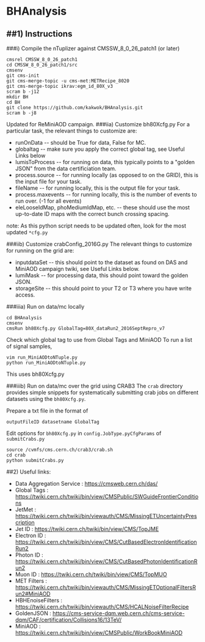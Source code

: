 # BHAnalysis
##1) Instructions
-------------------------------------------
###i) Compile the nTuplizer against CMSSW_8_0_26_patch1 (or later)
```
cmsrel CMSSW_8_0_26_patch1
cd CMSSW_8_0_26_patch1/src
cmsenv
git cms-init
git cms-merge-topic -u cms-met:METRecipe_8020
git cms-merge-topic ikrav:egm_id_80X_v3
scram b -j12
mkdir BH
cd BH
git clone https://github.com/kakwok/BHAnalysis.git
scram b -j8
```
Updated for ReMiniAOD campaign.
###iia) Customize bh80Xcfg.py 
For a particular task, the relevant things to customize are:
- runOnData -- should be True for data, False for MC.
- globaltag -- make sure you apply the correct global tag, see Useful Links below
- lumisToProcess -- for running on data, this typically points to a "golden JSON" from the data certificiation team.
- process.source -- for running locally (as opposed to on the GRID), this is the input file for your task.
- fileName -- for running locally, this is the output file for your task.
- process.maxevents -- for running locally, this is the number of events to run over. (-1 for all events)
- eleLooseIdMap, phoMediumIdMap, etc. -- these should use the most up-to-date ID maps with the correct bunch crossing spacing.

note: As this python script needs to be updated often, look for the most updated ```*cfg.py```

###iib) Customize crabConfig_2016G.py
The relevant things to customize for running on the grid are:
- inputdataSet -- this should point to the dataset as found on DAS and MiniAOD campaign twiki, see Useful Links below.
- lumiMask -- for processing data, this should point toward the golden JSON.
- storageSite -- this should point to your T2 or T3 where you have write access.

###iiia) Run on data/mc locally
```
cd BHAnalysis
cmsenv
cmsRun bh80Xcfg.py GlobalTag=80X_dataRun2_2016SeptRepro_v7
```
Check which global tag to use from Global Tags and MiniAOD
To run a list of signal samples, 
```
vim run_MiniAODtoNTuple.py
python run_MiniAODtoNTuple.py
```
This uses bh80Xcfg.py

###iiib) Run on data/mc over the grid using CRAB3
The `crab` directory provides simple snippets for systematically submitting crab jobs on different datasets using the `bh80Xcfg.py`. 

Prepare a txt file in the format of 
```
outputFileID datasetname GlobalTag
```
Edit options for `bh80Xcfg.py` in `config.JobType.pyCfgParams` of `submitCrabs.py`
```
source /cvmfs/cms.cern.ch/crab3/crab.sh
cd crab
python submitCrabs.py 
```
##2) Useful links:
* Data Aggregation Service : https://cmsweb.cern.ch/das/
* Global Tags              : https://twiki.cern.ch/twiki/bin/view/CMSPublic/SWGuideFrontierConditions
* JetMet                   : https://twiki.cern.ch/twiki/bin/viewauth/CMS/MissingETUncertaintyPrescription  
* Jet ID                   : https://twiki.cern.ch/twiki/bin/view/CMS/TopJME  
* Electron ID              : https://twiki.cern.ch/twiki/bin/view/CMS/CutBasedElectronIdentificationRun2  
* Photon ID                : https://twiki.cern.ch/twiki/bin/view/CMS/CutBasedPhotonIdentificationRun2  
* Muon ID                  : https://twiki.cern.ch/twiki/bin/view/CMS/TopMUO  
* MET Filters              : https://twiki.cern.ch/twiki/bin/viewauth/CMS/MissingETOptionalFiltersRun2#MiniAOD
* HBHEnoiseFilters         : https://twiki.cern.ch/twiki/bin/viewauth/CMS/HCALNoiseFilterRecipe
* GoldenJSON               : https://cms-service-dqm.web.cern.ch/cms-service-dqm/CAF/certification/Collisions16/13TeV/
* MiniAOD                  : https://twiki.cern.ch/twiki/bin/view/CMSPublic/WorkBookMiniAOD
